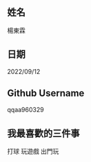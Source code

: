 
姓名
----
楊東霖

日期
----
2022/09/12

Github Username
---------------
qqaa960329

我最喜歡的三件事
---------------
打球 玩遊戲 出門玩